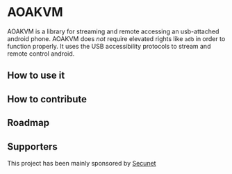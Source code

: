 # AOAKVM

AOAKVM is a library for streaming and remote accessing an usb-attached android
phone. AOAKVM does *not* require elevated rights like `adb` in order to function
properly. It uses the USB accessibility protocols to stream and remote control
android.

## How to use it

## How to contribute

## Roadmap

## Supporters

This project has been mainly sponsored by [Secunet](https://www.secunet.com)
